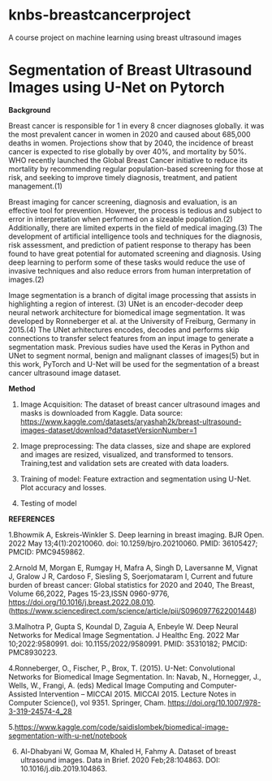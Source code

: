 # knbs-breastcancerproject
A course project on machine learning using breast ultrasound images

# Segmentation of Breast Ultrasound Images using U-Net on Pytorch 
**Background**

Breast cancer is responsible for 1 in every 8 cncer diagnoses globally. it was the most prevalent cancer in women in 2020 and caused about 685,000 deaths in women. Projections show that by 2040, the incidence of breast cancer is expected to rise globally by over 40%, and mortality by 50%. WHO recently launched the Global Breast Cancer initiative to reduce its mortality by recommending regular population-based screening for those at risk, and seeking to improve timely diagnosis, treatment, and patient management.(1)

Breast imaging for cancer screening, diagnosis and evaluation, is an effective tool for prevention. However, the process is tedious and subject to error in interpretation when performed on a sizeable population.(2) Additionally, there are limited experts in the field of medical imaging.(3) The development of artificial  intelligence tools and techniques for the diagnosis, risk assessment, and prediction of patient response to therapy has been found to have great potential for automated screening and diagnosis. Using deep learning to perform some of these tasks would reduce the use of invasive techniques and also reduce errors from human interpretation of images.(2)

Image segmentation is a branch of digital image processing that assists in highlighting a region of interest. (3) UNet is an encoder-decoder deep neural network architecture for biomedical image segmentation. It was developed by Ronneberger et al. at the University of Freiburg, Germany in 2015.(4) The UNet arhitectures encodes, decodes and performs skip connections to transfer select features from an input image to generate a segmentation mask.
Previous sudies have used the Keras in Python and UNet to segment normal, benign and malignant classes of images(5) but in this work, PyTorch and U-Net will be used for the segmentation of a breast cancer ultrasound image dataset.

**Method**
1. Image Acquisition: The dataset of breast cancer ultrasound images and masks is downloaded from Kaggle. Data source: https://www.kaggle.com/datasets/aryashah2k/breast-ultrasound-images-dataset/download?datasetVersionNumber=1

2. Image preprocessing: The data classes, size and shape are explored and images are resized, visualized, and transformed to tensors.
Training,test and validation sets are created with data loaders.
3. Training of model: Feature extraction and segmentation using U-Net.
Plot accuracy and losses.
4. Testing of model

**REFERENCES**

1.Bhowmik A, Eskreis-Winkler S. Deep learning in breast imaging. BJR Open. 2022 May 13;4(1):20210060. doi: 10.1259/bjro.20210060. PMID: 36105427; PMCID: PMC9459862.

2.Arnold M, Morgan E, Rumgay H, Mafra A, Singh D, Laversanne M, Vignat J, Gralow J R, Cardoso F, Siesling S, Soerjomataram I, Current and future burden of breast cancer: Global statistics for 2020 and 2040, The Breast, Volume 66,2022, Pages 15-23,ISSN 0960-9776, https://doi.org/10.1016/j.breast.2022.08.010.
(https://www.sciencedirect.com/science/article/pii/S0960977622001448)

3.Malhotra P, Gupta S, Koundal D, Zaguia A, Enbeyle W. Deep Neural Networks for Medical Image Segmentation. J Healthc Eng. 2022 Mar 10;2022:9580991. doi: 10.1155/2022/9580991. PMID: 35310182; PMCID: PMC8930223.

4.Ronneberger, O., Fischer, P., Brox, T. (2015). U-Net: Convolutional Networks for Biomedical Image Segmentation. In: Navab, N., Hornegger, J., Wells, W., Frangi, A. (eds) Medical Image Computing and Computer-Assisted Intervention – MICCAI 2015. MICCAI 2015. Lecture Notes in Computer Science(), vol 9351. Springer, Cham. https://doi.org/10.1007/978-3-319-24574-4_28

5.https://www.kaggle.com/code/saidislombek/biomedical-image-segmentation-with-u-net/notebook

6. Al-Dhabyani W, Gomaa M, Khaled H, Fahmy A. Dataset of breast ultrasound images. Data in Brief. 2020 Feb;28:104863. DOI: 10.1016/j.dib.2019.104863.

